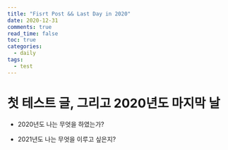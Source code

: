```yaml
---
title: "Fisrt Post && Last Day in 2020"
date: 2020-12-31
comments: true
read_time: false
toc: true
categories:
  - daily
tags:
  - test
---
```


# 첫 테스트 글, 그리고 2020년도 마지막 날

- 2020년도 나는 무엇을 하였는가?

- 2021년도 나는 무엇을 이루고 싶은지?

